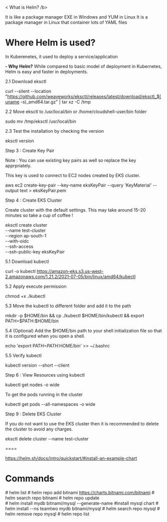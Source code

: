 < What is Helm? /b>

It is like a package manager EXE in Windows and YUM in Linux 
It is a package manager in Linux that container lots of YAML files 

# Where Helm is used?

In Kuberenetes, it used to deploy a service/application

**- Why Helm?**
While compared to basic model of deployment in Kubernetes, Helm is easy and faster in deployments.

2.1 Download eksctl

curl --silent --location "https://github.com/weaveworks/eksctl/releases/latest/download/eksctl_$(uname -s)_amd64.tar.gz" | tar xz -C /tmp

2.2 Move eksctl to /usr/local/bin or /home/cloudshell-user/bin folder

sudo mv /tmp/eksctl /usr/local/bin

2.3 Test the installation by checking the version

eksctl version

Step 3 : Create Key Pair

Note : You can use existing key pairs as well so replace the key apprpriately.

This key is used to connect to EC2 nodes created by EKS cluster.

aws ec2 create-key-pair --key-name eksKeyPair --query 'KeyMaterial' --output text > eksKeyPair.pem

Step 4 : Create EKS Cluster

Create cluster with the default settings. This may take around 15–20 minutes so take a cup of coffee !

eksctl create cluster \
--name test-cluster \
--region ap-south-1 \
--with-oidc \
--ssh-access \
--ssh-public-key eksKeyPair

5.1 Download kubectl

curl -o kubectl https://amazon-eks.s3.us-west-2.amazonaws.com/1.21.2/2021-07-05/bin/linux/amd64/kubectl

5.2 Apply execute permission

chmod +x ./kubectl


5.3 Move the kubectl to different folder and add it to the path

mkdir -p $HOME/bin && cp ./kubectl $HOME/bin/kubectl && export PATH=$PATH:$HOME/bin

5.4 (Optional) Add the $HOME/bin path to your shell initialization file so that it is configured when you open a shell.

echo 'export PATH=$PATH:$HOME/bin' >> ~/.bashrc


5.5 Verify kubectl

kubectl version --short --client


Step 6 : View Resources using kubectl

kubectl get nodes -o wide



To get the pods running in the cluster

kubectl get pods --all-namespaces -o wide



Step 9 : Delete EKS Cluster

If you do not want to use the EKS cluster then it is recommended to delete the cluster to avoid any charges.

eksctl delete cluster --name test-cluster

====

https://helm.sh/docs/intro/quickstart/#install-an-example-chart

# Commands

\# helm list
\# helm repo add bitnami https://charts.bitnami.com/bitnami
\# helm search repo bitnami
\# helm repo update    
\# helm install mydb bitnami/mysql --generate-name #install mysql chart
\# helm install --ns teamtwo mydb bitnami/mysql
\# helm search repo mysql
\# helm remove repo mysql 
\# helm repo list 





